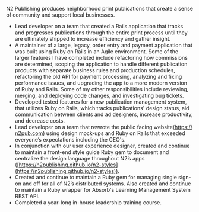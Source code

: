 N2 Publishing produces neighborhood print publications that create a sense of community and support local businesses.

-   Lead developer on a team that created a Rails application that tracks and progresses publications through the entire print process until they are ultimately shipped to increase efficiency and gather insight.
-   A maintainer of a large, legacy, order entry and payment application that was built using Ruby on Rails in an Agile environment. Some of the larger features I have completed include refactoring how commissions are determined, scoping the application to handle different publication products with separate business rules and production schedules, refactoring the old API for payment processing, analyzing and fixing performance issues, and upgrading the app to a more modern version of Ruby and Rails. Some of my other responsibilities include reviewing, merging, and deploying code changes, and investigating bug tickets.
-   Developed tested features for a new publication management system, that utilizes Ruby on Rails, which tracks publications' design status, aid communication between clients and ad designers, increase productivity, and decrease costs.
-   Lead developer on a team that rewrote the public facing website([https://​n2pub.com​](https://​n2pub.com​)) using design mock-ups and Ruby on Rails that exceeded everyone’s expectations including the CEO's.
-   In conjunction with our user experience designer, created and continue to maintain a front-end style guide Ruby gem to document and centralize the design language throughout N2’s apps ([https://n2publishing.github.io/n2-styles](https://n2publishing.github.io/n2-styles)).
-   Created and continue to maintain a Ruby gem for managing single sign-on and off for all of N2’s distributed systems. Also created and continue to maintain a Ruby wrapper for Absorb's Learning Management System REST API.
-   Completed a year-long in-house leadership training course.
